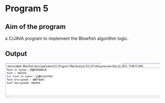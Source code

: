 # Program 5

## Aim of the program
a C/JAVA program to implement the Blowfish algorithm logic.

## Output
![output](Program5_Output.png)
